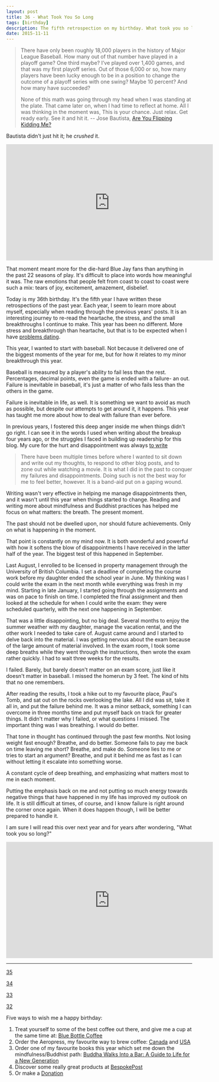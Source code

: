 ```yaml
---
layout: post
title: 36 - What Took You So Long
tags: [birthday]
description: The fifth retrospection on my birthday. What took you so long to discover a simple truth about life? 
date: 2015-11-11
---
```

> There have only been roughly 18,000 players in the history of Major League Baseball. How many out of that number have played in a playoff game? One third maybe? I’ve played over 1,400 games, and that was my first playoff series. Out of those 6,000 or so, how many players have been lucky enough to be in a position to change the outcome of a playoff series with one swing? Maybe 10 percent? And how many have succeeded?
> 
> None of this math was going through my head when I was standing at the plate. That came later on, when I had time to reflect at home. All I was thinking in the moment was, This is your chance. Just relax. Get ready early. See it and hit it.
> -- Jose Bautista, [Are You Flipping Kidding Me?](http://www.theplayerstribune.com/jose-bautista-bat-flip/ "Are You Flipping Kidding Me?")

Bautista didn't just hit it; he *crushed* it. 

<iframe width="560" height="315" src="https://www.youtube.com/embed/-UdsVO7HaJg" frameborder="0" allowfullscreen></iframe>

That moment meant more for the die-hard Blue Jay fans than anything in the past 22 seasons of play. It's difficult to place into words how meaningful it was. The raw emotions that people felt from coast to coast to coast were such a mix: tears of joy, excitement, amazement, disbelief. 

Today is my 36th birthday. It's the fifth year I have written these retrospections of the past year. Each year, I seem to learn more about myself, especially when reading through the previous years' posts. It is an interesting journey to re-read the heartache, the stress, and the small breakthroughs I continue to make. This year has been no different. More stress and breakthrough than heartache, but that is to be expected when I have [problems dating](http://www.foursides.ca/My-Problems-With-Dating "My Problems With Dating").

This year, I wanted to start with baseball. Not because it delivered one of the biggest moments of the year for me, but for how it relates to my minor breakthrough this year. 

Baseball is measured by a player's ability to fail less than the rest. Percentages, decimal points, even the game is ended with a failure- an out. Failure is inevitable in baseball, it's just a matter of who fails less than the others in the game. 

Failure is inevitable in life, as well. It is something we want to avoid as much as possible, but despite our attempts to get around it, it happens. This year has taught me more about how to deal with failure than ever before. 

In previous years, I fostered this deep anger inside me when things didn't go right. I can see it in the words I used when writing about the breakup four years ago, or the struggles I faced in building up readership for this blog. My cure for the hurt and disappointment was always [to write](http://www.foursides.ca/Weather-the-Storm-A-Story-of-Moving-On/ "Weather The Storm A Story of Moving On")

> There have been multiple times before where I wanted to sit down and write out my thoughts, to respond to other blog posts, and to zone out while watching a movie. It is what I did in the past to conquer my failures and disappointments. Doing such is not the best way for me to feel better, however. It is a band-aid put on a gaping wound. 

Writing wasn't very effective in helping me manage disappointments then, and it wasn't until this year when things started to change. Reading and writing more about mindfulness and Buddhist practices has helped me focus on what matters: the breath. The present moment. 

The past should not be dwelled upon, nor should future achievements. Only on what is happening in the moment. 

That point is constantly on my mind now. It is both wonderful and powerful with how it softens the blow of disappointments I have received in the latter half of the year. The biggest test of this happened in September. 

Last August, I enrolled to be licensed in property management through the University of British Columbia. I set a deadline of completing the course work before my daughter ended the school year in June. My thinking was I could write the exam in the next month while everything was fresh in my mind. Starting in late January, I started going through the assignments and was on pace to finish on time. I completed the final assignment and then looked at the schedule for when I could write the exam: they were scheduled quarterly, with the next one happening in September. 

That was a little disappointing, but no big deal. Several months to enjoy the summer weather with my daughter, manage the vacation rental, and the other work I needed to take care of. August came around and I started to delve back into the material. I was getting nervous about the exam because of the large amount of material involved. In the exam room, I took some deep breaths while they went through the instructions, then wrote the exam rather quickly. I had to wait three weeks for the results. 

I failed. Barely, but barely doesn't matter on an exam score, just like it doesn't matter in baseball. I missed the homerun by 3 feet. The kind of hits that no one remembers. 

After reading the results, I took a hike out to my favourite place, Paul's Tomb, and sat out on the rocks overlooking the lake. All I did was sit, take it all in, and put the failure behind me. It was a minor setback, something I can overcome in three months time and put myself back on track for greater things. It didn't matter why I failed, or what questions I missed. The important thing was I was breathing. I would do better. 

That tone in thought has continued through the past few months. Not losing weight fast enough? Breathe, and do better. Someone fails to pay me back on time leaving me short? Breathe, and make do. Someone lies to me or tries to start an argument? Breathe, and put it behind me as fast as I can without letting it escalate into something worse. 

A constant cycle of deep breathing, and emphasizing what matters most to me in each moment. 

Putting the emphasis back on me and not putting so much energy towards negative things that have happened in my life has improved my outlook on life. It is still difficult at times, of course, and I know failure is right around the corner once again. When it does happen though, I will be better prepared to handle it. 

I am sure I will read this over next year and for years after wondering, "What took you so long?"

<iframe width="560" height="315" src="https://www.youtube.com/embed/AreS2pQRdXM" frameborder="0" allowfullscreen></iframe>

****

[35](http://www.foursides.ca/35-A-Reflection "35")

[34](http://www.foursides.ca/34-Discover-The-Somatic-Markers "34")

[33](http://www.foursides.ca/33-unknowables "33")

[32](http://www.foursides.ca/turn-up-that-fing-bass-32-years-old-today "32")

Five ways to wish me a happy birthday:

1. Treat yourself to some of the best coffee out there, and give me a cup at the same time at: [Blue Bottle Coffee](https://bluebottlecoffee.com/u/foursides "Blue Bottle Coffee")
2. Order the Aeropress, my favourite way to brew coffee: [Canada](http://www.amazon.ca/gp/product/B002ZD3QJC/ref=as_li_ss_tl?ie=UTF8&camp=15121&creative=390961&creativeASIN=B002ZD3QJC&linkCode=as2&tag=fousid-20 "Aeropress - Amazon Canada") and [USA](http://www.amazon.com/gp/product/B0018RY8H0/ref=as_li_ss_tl?ie=UTF8&camp=1789&creative=390957&creativeASIN=B0018RY8H0&linkCode=as2&tag=four0b-20 "Aeropress - Amazon USA")
3. Order one of my favourite books this year which set me down the mindfulness/Buddhist path: [Buddha Walks Into a Bar: A Guide to Life for a New Generation](http://www.amazon.com/gp/product/1590309375/ref=as_li_tl?ie=UTF8&camp=1789&creative=390957&creativeASIN=1590309375&linkCode=as2&tag=four0b-20&linkId=MW4CL4Y44T6DZW6G "Buddha Walks Into a Bar")
4. Discover some really great products at [BespokePost](https://bespokepost.com/r/04a5a099 "BespokePost")
5. Or make a [Donation](https://spacebox.io/s/A9qlfjJFVc "Donation")



